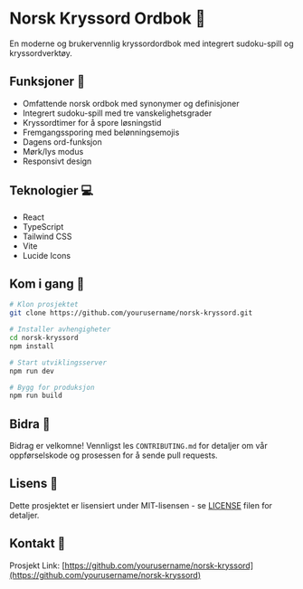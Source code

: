 # Norsk Kryssord Ordbok 🎯

En moderne og brukervennlig kryssordordbok med integrert sudoku-spill og kryssordverktøy.

## Funksjoner 🌟

- Omfattende norsk ordbok med synonymer og definisjoner
- Integrert sudoku-spill med tre vanskelighetsgrader
- Kryssordtimer for å spore løsningstid
- Fremgangssporing med belønningsemojis
- Dagens ord-funksjon
- Mørk/lys modus
- Responsivt design

## Teknologier 💻

- React
- TypeScript
- Tailwind CSS
- Vite
- Lucide Icons

## Kom i gang 🚀

```bash
# Klon prosjektet
git clone https://github.com/yourusername/norsk-kryssord.git

# Installer avhengigheter
cd norsk-kryssord
npm install

# Start utviklingsserver
npm run dev

# Bygg for produksjon
npm run build
```

## Bidra 🤝

Bidrag er velkomne! Vennligst les `CONTRIBUTING.md` for detaljer om vår oppførselskode og prosessen for å sende pull requests.

## Lisens 📝

Dette prosjektet er lisensiert under MIT-lisensen - se [LICENSE](LICENSE) filen for detaljer.

## Kontakt 📧

Prosjekt Link: [https://github.com/yourusername/norsk-kryssord](https://github.com/yourusername/norsk-kryssord)